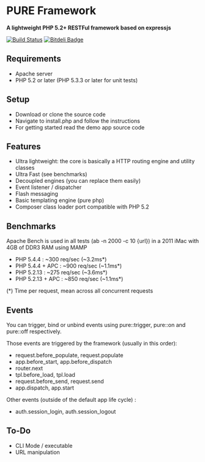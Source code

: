 # PURE Framework

**A lightweight PHP 5.2+ RESTFul framework based on expressjs**

[![Build Status](https://travis-ci.org/mjaalnir/purephp.png)](https://travis-ci.org/mjaalnir/purephp)
[![Bitdeli Badge](https://d2weczhvl823v0.cloudfront.net/mjaalnir/purephp/trend.png)](https://bitdeli.com/free "Bitdeli Badge")

## Requirements

* Apache server
* PHP 5.2 or later (PHP 5.3.3 or later for unit tests)

## Setup

* Download or clone the source code
* Navigate to install.php and follow the instructions
* For getting started read the demo app source code

## Features

* Ultra lightweight: the core is basically a HTTP routing engine and utility classes
* Ultra Fast (see benchmarks)
* Decoupled engines (you can replace them easily)
* Event listener / dispatcher
* Flash messaging
* Basic templating engine (pure php)
* Composer class loader port compatible with PHP 5.2

## Benchmarks

Apache Bench is used in all tests (ab -n 2000 -c 10 {url}) in
a 2011 iMac with 4GB of DDR3 RAM using MAMP

* PHP 5.4.4 :  ~300 req/sec (~3.2ms*)
* PHP 5.4.4 + APC :  ~900 req/sec (~1.1ms*)
* PHP 5.2.13 :  ~275 req/sec (~3.6ms*)
* PHP 5.2.13 + APC :  ~850 req/sec (~1.1ms*)

(*) Time per request, mean across all concurrent requests

## Events

You can trigger, bind or unbind events using pure::trigger, pure::on and
pure::off respectively.

Those events are triggered by the framework (usually in this order):

* request.before_populate, request.populate
* app.before_start, app.before_dispatch
* router.next
* tpl.before_load, tpl.load
* request.before_send, request.send
* app.dispatch, app.start


Other events (outside of the default app life cycle) :

* auth.session_login, auth.session_logout


## To-Do

* CLI Mode / executable
* URL manipulation